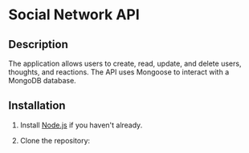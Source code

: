 # Social Network API

## Description

The application allows users to create, read, update, and delete users, thoughts, and reactions. The API uses Mongoose to interact with a MongoDB database.

## Installation

1. Install [Node.js](https://nodejs.org/en/) if you haven't already.

2. Clone the repository:
    
